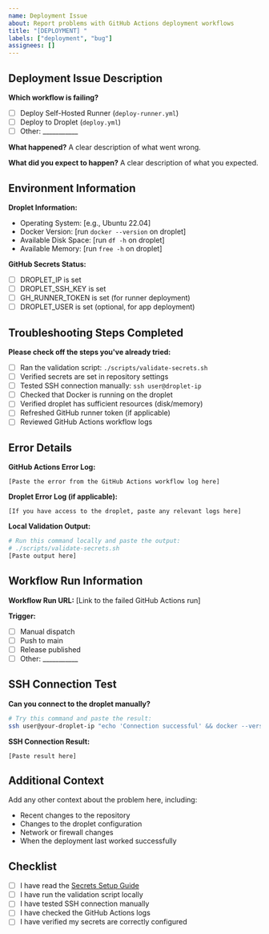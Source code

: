 ```yaml
---
name: Deployment Issue
about: Report problems with GitHub Actions deployment workflows
title: "[DEPLOYMENT] "
labels: ["deployment", "bug"]
assignees: []
---
```


## Deployment Issue Description

**Which workflow is failing?**
- [ ] Deploy Self-Hosted Runner (`deploy-runner.yml`)
- [ ] Deploy to Droplet (`deploy.yml`)
- [ ] Other: ___________

**What happened?**
A clear description of what went wrong.

**What did you expect to happen?**
A clear description of what you expected.

## Environment Information

**Droplet Information:**
- Operating System: [e.g., Ubuntu 22.04]
- Docker Version: [run `docker --version` on droplet]
- Available Disk Space: [run `df -h` on droplet]
- Available Memory: [run `free -h` on droplet]

**GitHub Secrets Status:**
- [ ] DROPLET_IP is set
- [ ] DROPLET_SSH_KEY is set  
- [ ] GH_RUNNER_TOKEN is set (for runner deployment)
- [ ] DROPLET_USER is set (optional, for app deployment)

## Troubleshooting Steps Completed

**Please check off the steps you've already tried:**

- [ ] Ran the validation script: `./scripts/validate-secrets.sh`
- [ ] Verified secrets are set in repository settings
- [ ] Tested SSH connection manually: `ssh user@droplet-ip`
- [ ] Checked that Docker is running on the droplet
- [ ] Verified droplet has sufficient resources (disk/memory)
- [ ] Refreshed GitHub runner token (if applicable)
- [ ] Reviewed GitHub Actions workflow logs

## Error Details

**GitHub Actions Error Log:**
```
[Paste the error from the GitHub Actions workflow log here]
```

**Droplet Error Log (if applicable):**
```
[If you have access to the droplet, paste any relevant logs here]
```

**Local Validation Output:**
```bash
# Run this command locally and paste the output:
# ./scripts/validate-secrets.sh
[Paste output here]
```

## Workflow Run Information

**Workflow Run URL:**
[Link to the failed GitHub Actions run]

**Trigger:**
- [ ] Manual dispatch
- [ ] Push to main
- [ ] Release published
- [ ] Other: ___________

## SSH Connection Test

**Can you connect to the droplet manually?**
```bash
# Try this command and paste the result:
ssh user@your-droplet-ip "echo 'Connection successful' && docker --version"
```

**SSH Connection Result:**
```
[Paste result here]
```

## Additional Context

Add any other context about the problem here, including:
- Recent changes to the repository
- Changes to the droplet configuration
- Network or firewall changes
- When the deployment last worked successfully

## Checklist

- [ ] I have read the [Secrets Setup Guide](../SECRETS_SETUP.md)
- [ ] I have run the validation script locally
- [ ] I have tested SSH connection manually
- [ ] I have checked the GitHub Actions logs
- [ ] I have verified my secrets are correctly configured